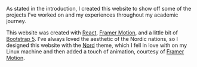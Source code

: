 As stated in the introduction, I created this website to show off some of the projects I’ve worked on and my experiences throughout my academic journey. 

This website was created with [React]({"https://react.dev"}), [Framer Motion]({"https://www.framer.com/motion/"}), and a little bit of [Bootstrap 5]({"https://getbootstrap.com/docs/5.3/getting-started/introduction/"}). I’ve always loved the aesthetic of the Nordic nations, so I designed this website with the [Nord]({"https://www.nordtheme.com"}) theme, which I fell in love with on my Linux machine and then added a touch of animation, courtesy of [Framer Motion]({"https://www.framer.com/motion/"}).